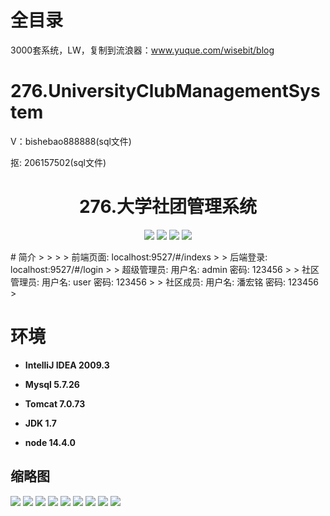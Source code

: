 # 全目录

3000套系统，LW，复制到流浪器：www.yuque.com/wisebit/blog

# 276.UniversityClubManagementSystem

<p>V：bishebao888888(sql文件)</p>
<p>抠: 206157502(sql文件)</p>

<p><h1 align="center">276.大学社团管理系统</h1></p>


<p align="center">
	<img src="https://img.shields.io/badge/jdk-1.7-orange.svg"/>
    <img src="https://img.shields.io/badge/springboot-3.x-lightgrey.svg"/>
    <img src="https://img.shields.io/badge/vue-3.x-blue.svg"/>
    <img src="https://img.shields.io/badge/mybatis-5.x-yellow.svg"/>
</p>
# 简介
>
> 
> 
> 前端页面: localhost:9527/#/indexs
>
> 后端登录: localhost:9527/#/login
>
> 超级管理员: 用户名: admin  密码: 123456
> 
> 社区管理员: 用户名: user  密码: 123456
> 
> 社区成员: 用户名: 潘宏铭  密码: 123456
>



# 环境

- <b>IntelliJ IDEA 2009.3</b>

- <b>Mysql 5.7.26</b>

- <b>Tomcat 7.0.73</b>

- <b>JDK 1.7</b>

- <b>node 14.4.0</b>




## 缩略图

![](https://bitwise.oss-cn-heyuan.aliyuncs.com/2024/9/10/b07e9e73-e3f5-4b3e-ad9b-564716e825b0.png)
![](https://bitwise.oss-cn-heyuan.aliyuncs.com/2024/9/10/1ad2ba1f-53b0-4411-a5d7-bf4d4bc2a638.png)
![](https://bitwise.oss-cn-heyuan.aliyuncs.com/2024/9/10/467f0427-b78d-4975-baf5-e90a02ae47d7.png)
![](https://bitwise.oss-cn-heyuan.aliyuncs.com/2024/9/10/eb7da02b-07fa-4a6f-aa7b-0e8d5e83ddb0.png)
![](https://bitwise.oss-cn-heyuan.aliyuncs.com/2024/9/10/4913a072-51be-4189-8752-dd8ab1264efa.png)
![](https://bitwise.oss-cn-heyuan.aliyuncs.com/2024/9/10/af74dc9e-4ad6-4366-8e9b-0095eb05fd28.png)
![](https://bitwise.oss-cn-heyuan.aliyuncs.com/2024/9/10/c6772201-2799-427b-8e12-23bbdbdefcce.png)
![](https://bitwise.oss-cn-heyuan.aliyuncs.com/2024/9/10/f5586461-9611-42b1-8309-28b95800e49c.png)
![](https://bitwise.oss-cn-heyuan.aliyuncs.com/2024/9/10/938c262a-1b11-4e9b-ab0f-3c1c8e149b8b.png)





